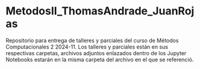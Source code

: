 # MetodosII_ThomasAndrade_JuanRojas

Repositorio para entrega de talleres y parciales del curso de Métodos Computacionales 2 2024-11. Los talleres y parciales están en sus respectivas carpetas, archivos adjuntos enlazados dentro de los Jupyter Notebooks estarán en la misma carpeta del archivo en el que se referenció.

